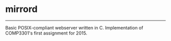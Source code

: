 # mirrord #
---

Basic POSIX-compliant webserver written in C. Implementation of COMP3301's first assignment for 2015.

